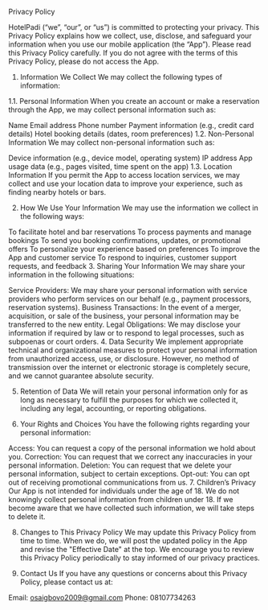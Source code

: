 Privacy Policy

HotelPadi (“we”, “our”, or “us”) is committed to protecting your privacy. This Privacy Policy explains how we collect, use, disclose, and safeguard your information when you use our mobile application (the “App”). Please read this Privacy Policy carefully. If you do not agree with the terms of this Privacy Policy, please do not access the App.

1. Information We Collect
We may collect the following types of information:

1.1. Personal Information
When you create an account or make a reservation through the App, we may collect personal information such as:

Name
Email address
Phone number
Payment information (e.g., credit card details)
Hotel booking details (dates, room preferences)
1.2. Non-Personal Information
We may collect non-personal information such as:

Device information (e.g., device model, operating system)
IP address
App usage data (e.g., pages visited, time spent on the app)
1.3. Location Information
If you permit the App to access location services, we may collect and use your location data to improve your experience, such as finding nearby hotels or bars.

2. How We Use Your Information
We may use the information we collect in the following ways:

To facilitate hotel and bar reservations
To process payments and manage bookings
To send you booking confirmations, updates, or promotional offers
To personalize your experience based on preferences
To improve the App and customer service
To respond to inquiries, customer support requests, and feedback
3. Sharing Your Information
We may share your information in the following situations:

Service Providers: We may share your personal information with service providers who perform services on our behalf (e.g., payment processors, reservation systems).
Business Transactions: In the event of a merger, acquisition, or sale of the business, your personal information may be transferred to the new entity.
Legal Obligations: We may disclose your information if required by law or to respond to legal processes, such as subpoenas or court orders.
4. Data Security
We implement appropriate technical and organizational measures to protect your personal information from unauthorized access, use, or disclosure. However, no method of transmission over the internet or electronic storage is completely secure, and we cannot guarantee absolute security.

5. Retention of Data
We will retain your personal information only for as long as necessary to fulfill the purposes for which we collected it, including any legal, accounting, or reporting obligations.

6. Your Rights and Choices
You have the following rights regarding your personal information:

Access: You can request a copy of the personal information we hold about you.
Correction: You can request that we correct any inaccuracies in your personal information.
Deletion: You can request that we delete your personal information, subject to certain exceptions.
Opt-out: You can opt out of receiving promotional communications from us.
7. Children’s Privacy
Our App is not intended for individuals under the age of 18. We do not knowingly collect personal information from children under 18. If we become aware that we have collected such information, we will take steps to delete it.

8. Changes to This Privacy Policy
We may update this Privacy Policy from time to time. When we do, we will post the updated policy in the App and revise the "Effective Date" at the top. We encourage you to review this Privacy Policy periodically to stay informed of our privacy practices.

9. Contact Us
If you have any questions or concerns about this Privacy Policy, please contact us at:

Email: osaigbovo2009@gmail.com
Phone: 08107734263
